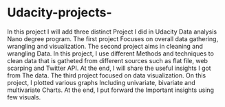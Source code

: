# Udacity-projects-
In this project I will add three distinct
Project I did in Udacity Data analysis
Nano degree program. The first project
Focuses on overall data gathering, wrangling and visualization. 
The second project aims in cleaning and
wrangling Data. In this project, 
I use different Methods and techniques 
to clean data that is gatheted from
different sources such as flat file, web 
scarping and Twitter API. At the end, I will
share the useful insights I got from
The data.
The third project focused on data visualization.
On this project, I plotted various graphs
Including univariate, bivariate and multivariate
Charts. At the end, I put forward the 
Important insights using few visuals. 
